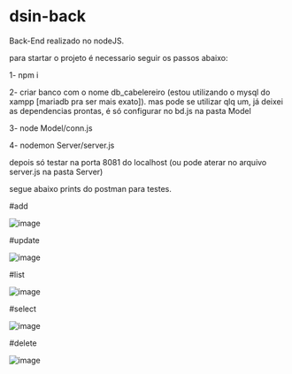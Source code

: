 # dsin-back

Back-End realizado no nodeJS.

para startar o projeto é necessario seguir os passos abaixo:

1- npm i

2- criar banco com o nome db_cabelereiro (estou utilizando o mysql do xampp [mariadb pra ser mais exato]). mas pode se utilizar qlq um, já deixei as dependencias prontas, é só configurar no bd.js na pasta Model

3- node Model/conn.js

4- nodemon Server/server.js


depois só testar na porta 8081 do localhost (ou pode aterar no arquivo server.js na pasta Server)

segue abaixo prints do postman para testes.

#add

![image](https://user-images.githubusercontent.com/68567754/152695479-c7446d52-b0cb-420d-8d3c-f2ae89b10cf1.png)

#update

![image](https://user-images.githubusercontent.com/68567754/152695762-9dcbbe09-00a1-45b4-a5c2-0f8c0dc38573.png)

#list

![image](https://user-images.githubusercontent.com/68567754/152695779-76426ae8-e644-4ac6-bcf6-c57b0bb39ded.png)

#select

![image](https://user-images.githubusercontent.com/68567754/152695811-a6d3b836-630b-4585-a07a-dd42d853f156.png)

#delete

![image](https://user-images.githubusercontent.com/68567754/152695833-819136a7-fb5e-4e4e-8985-ce25412416c5.png)


